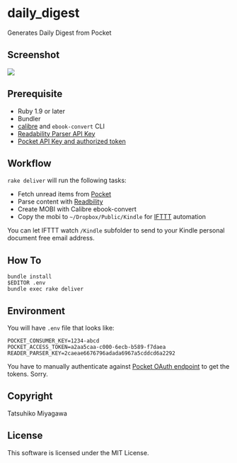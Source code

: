 # daily_digest

Generates Daily Digest from Pocket

## Screenshot

![](http://dl.dropbox.com/u/135035/Screenshots/l8fvefgdfrt7.png)

## Prerequisite

* Ruby 1.9 or later
* Bundler
* [calibre](http://calibre-ebook.com/) and `ebook-convert` CLI
* [Readability Parser API Key](http://www.readability.com/developers/api/parser)
* [Pocket API Key and authorized token](http://getpocket.com/developer/docs/authentication)

## Workflow

`rake deliver` will run the following tasks:

* Fetch unread items from [Pocket](http://getpocket.com)
* Parse content with [Readbility](http://www.readability.com)
* Create MOBI with Calibre ebook-convert
* Copy the mobi to `~/Dropbox/Public/Kindle` for [IFTTT](http://ifttt.com) automation

You can let IFTTT watch `/Kindle` subfolder to send to your Kindle personal document free email address.

## How To

```
bundle install
$EDITOR .env
bundle exec rake deliver
```

## Environment

You will have `.env` file that looks like:

```
POCKET_CONSUMER_KEY=1234-abcd
POCKET_ACCESS_TOKEN=a2aa5caa-c000-6ecb-b589-f7daea
READER_PARSER_KEY=2caeae6676796adada6967a5cddcd6a2292
```

You have to manually authenticate against [Pocket OAuth endpoint](http://getpocket.com/developer/docs/authentication) to get the tokens. Sorry.

## Copyright

Tatsuhiko Miyagawa

## License

This software is licensed under the MIT License.

